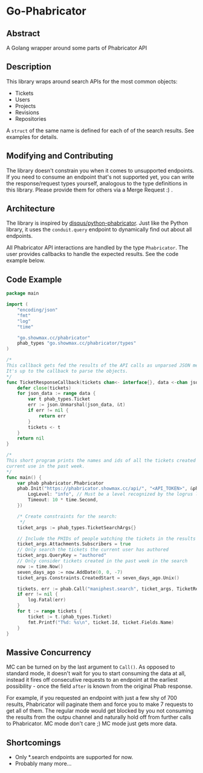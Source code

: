 # Go-Phabricator

## Abstract
A Golang wrapper around some parts of Phabricator API

## Description
This library wraps around search APIs for the most common objects:
* Tickets
* Users
* Projects
* Revisions
* Repositories

A `struct` of the same name is defined for each of of the search results.
See examples for details.

## Modifying and Contributing
The library doesn't constrain you when it comes to unsupported endpoints.  If
you need to consume an endpoint that's not supported yet, you can write the
response/request types yourself, analogous to the type definitions in this
library. Please provide them for others via a Merge Request :) .

## Architecture
The library is inspired by
[disqus/python-phabricator](https://github.com/disqus/python-phabricator).
Just like the Python library, it uses the `conduit.query` endpoint to
dynamically find out about all endpoints.

All Phabricator API interactions are handled by the type `Phabricator`.  The
user provides callbacks to handle the expected results. See the code example
below.

## Code Example

```go
package main

import (
	"encoding/json"
	"fmt"
	"log"
	"time"

	"go.showmax.cc/phabricator"
	phab_types "go.showmax.cc/phabricator/types"
)

/*
This callback gets fed the results of the API calls as unparsed JSON messages.
It's up to the callback to parse the objects.
*/
func TicketResponseCallback(tickets chan<- interface{}, data <-chan json.RawMessage) error {
	defer close(tickets)
	for json_data := range data {
		var t phab_types.Ticket
		err := json.Unmarshal(json_data, &t)
		if err != nil {
			return err
		}
		tickets <- t
	}
	return nil
}

/*
This short program prints the names and ids of all the tickets created by the
current use in the past week.
*/
func main() {
	var phab phabricator.Phabricator
	phab.Init("https://phabricator.showmax.cc/api/", "<API_TOKEN>", &phabricator.PhabOptions{
		LogLevel: "info", // Must be a level recognized by the logrus library
		Timeout: 10 * time.Second,
	})

	/* Create constraints for the search:
	 */
	ticket_args := phab_types.TicketSearchArgs{}

	// Include the PHIDs of people watching the tickets in the results
	ticket_args.Attachments.Subscribers = true
	// Only search the tickets the current user has authored
	ticket_args.QueryKey = "authored"
	// Only consider tickets created in the past week in the search
	now := time.Now()
	seven_days_ago := now.AddDate(0, 0, -7)
	ticket_args.Constraints.CreatedStart = seven_days_ago.Unix()

	tickets, err := phab.Call("maniphest.search", ticket_args, TicketResponseCallback)
	if err != nil {
		log.Fatal(err)
	}
	for t := range tickets {
		ticket := t.(phab_types.Ticket)
		fmt.Printf("T%d: %s\n", ticket.Id, ticket.Fields.Name)
	}
}
```

## Massive Concurrency
MC can be turned on by the last argument to `Call()`.
As opposed to standard mode, it doesn't wait for you to start
consuming the data at all, instead it fires off consecutive
requests to an endpoint at the earliest possibility - once the
field `after` is known from the original Phab response.

For example, if you requested an endpoint with just a few shy of 700 results,
Phabricator will paginate them and force you to make 7 requests to get all of them.
The regular mode would get blocked by you not consuming the results from the outpu
channel and naturally hold off from further calls to Phabricator.
MC mode don't care ;) MC mode just gets more data.

## Shortcomings
* Only \*.search endpoints are supported for now.
* Probably many more...
